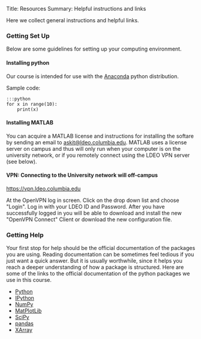 Title: Resources
Summary: Helpful instructions and links

Here we collect general instructions and helpful links.

### Getting Set Up

Below are some guidelines for setting up your computing environment.

#### Installing python

Our course is intended for use with the [Anaconda](http://continuum.io/anaconda)
python distribution.

Sample code:

    :::python
    for x in range(10):
        print(x)

#### Installing MATLAB

You can acquire a MATLAB license and instructions for installing the softare by sending
an email to askit@ldeo.columbia.edu. MATLAB uses a license server on campus
and thus will only run when your computer is on the university network, or if you
remotely connect using the LDEO VPN server (see below).

#### VPN: Connecting to the University network will off-campus

https://vpn.ldeo.columbia.edu

At the OpenVPN log in screen.
Click on the drop down list and choose "Login".
Log in with your LDEO ID and Password.
After you have successfully logged in you will be able to download and
install the new "OpenVPN Connect" Client or download the new
configuration file.


### Getting Help

Your first stop for help should be the official documentation of the packages
you are using.
Reading documentation can be sometimes feel tedious if you just want a quick
answer.
But it is usually worthwhile, since it helps you reach a deeper understanding of
how a package is structured.
Here are some of the links to the official documentation of the python packages
we use in this course.

* [Python](http://docs.python.org)
* [IPython](http://ipython.org/documentation.html)
* [NumPy](http://docs.scipy.org/doc/numpy/reference/)
* [MatPlotLib](http://matplotlib.org/contents.html)
* [SciPy](http://docs.scipy.org/doc/scipy/reference/)
* [pandas](http://pandas.pydata.org/pandas-docs/stable/)
* [XArray](xarray.pydata.org/en/stable/)
